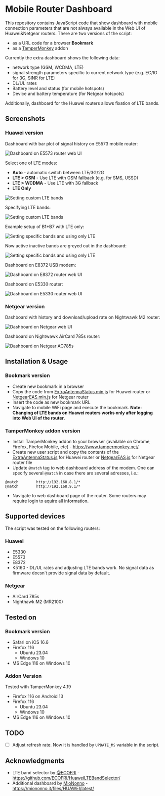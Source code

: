 # Mobile Router Dashboard

This repository contains JavaScript code that show dashboard with mobile connection parameters that are not always available in the Web UI of Huawei&Netgear routers. There are two versions of the script:
* as a URL code for a browser **Bookmark**
* as a [TamperMonkey](https://www.tampermonkey.net/) addon

Currently the extra dashboard shows the following data:
* network type (GSM, WCDMA, LTE)
* signal strength parameters specific to current network type (e.g. EC/IO for 3G, SINR for LTE)
* DL/UL rates
* Battery level and status (for mobile hotspots)
* Device and battery temperature (for Netgear hotspots)

Additionally, dashboard for the Huawei routers allows fixation of LTE bands.

## Screenshots

### Huawei version

Dashboard with bar plot of signal history on E5573 mobile router:

![Dashboard on E5573 router web UI](images/e5573.png)

Select one of LTE modes:

* **Auto** - automatic switch between LTE/3G/2G
* **LTE > GSM** - Use LTE with GSM fallback (e.g. for SMS, USSD)
* **LTE > WCDMA** - Use LTE with 3G fallback
* **LTE Only**

![Setting custom LTE bands](images/e5573_1.png)

Specifying LTE bands:

![Setting custom LTE bands](images/e5573_2.png)

Example setup of B1+B7 with LTE only:

![Setting specific bands and using only LTE](images/e5573_3.png)

Now active inactive bands are greyed out in the dashboard:

![Setting specific bands and using only LTE](images/e5573_5.png)

Dashboard on E8372 USB modem:

![Dashboard on E8372 router web UI](images/e8372.png)

Dashboard on E5330 router:

![Dashboard on E5330 router web UI](images/e5330.png)

### Netgear version

Dashboard with history and download/upload rate on Nightwawk M2 router:

![Dashboard on Netgear web UI](images/mr2100.png)

Dashboard on Nightwawk AirCard 785s router:

![Dashboard on Netgear AC785s](images/ac785s.png)

## Installation & Usage

### Bookmark version

* Create new bookmark in a browser
* Copy the code from [ExtraAntennaStatus.min.js](ExtraAntennaStatus.min.js) for Huawei router or [NetgearEAS.min.js](NetgearEAS.min.js) for Netgear router
* Insert the code as new bookmark URL
* Navigate to mobile WiFi page and execute the bookmark. **Note: Changing of LTE bands on Huawei routers works only after logging into Web UI of the router.**

### TamperMonkey addon version

* Install TamperMonkey addon to your browser (available on Chrome, Firefox, Firefox Mobile, etc) - https://www.tampermonkey.net/
* Create new user script and copy the contents of the [ExtraAntennaStatus.js](ExtraAntennaStatus.js) for Huawei router or [NetgearEAS.js](NetgearEAS.js) for Netgear router file
* Update `@match` tag to web dashboard address of the modem. One can specify several `@match` in case there are several adresses, i.e.:

```
@match        http://192.168.8.1/*
@match        http://192.168.9.1/*
```

* Navigate to web dashboard page of the router. Some routers may require login to aquire all information.

## Supported devices

The script was tested on the following routers:

### Huawei

* E5330
* E5573
* E8372
* K5160 - DL/UL rates and adjusting LTE bands work. No signal data as firmware doesn't provide signal data by default.

### Netgear

* AirCard 785s
* Nighthawk M2 (MR2100)

## Tested on

### Bookmark version

* Safari on iOS 16.6
* Firefox 116
  * Ubuntu 23.04
  * Windows 10
* MS Edge 116 on Windows 10

### Addon Version

Tested with TamperMonkey 4.19

* Firefox 116 on Android 13
* Firefox 116
  * Ubuntu 23.04
  * Windows 10
* MS Edge 116 on Windows 10

## TODO

* [ ] Adjust refresh rate. Now it is handled by `UPDATE_MS` variable in the script.

## Acknowledgments

* LTE band selector by [@ECOFRI](https://github.com/ECOFRI) - https://github.com/ECOFRI/HuaweiLTEBandSelector/
* Additional dashboard by [MioNonno](https://www.youtube.com/@miononno) - https://miononno.it/files/HUAWEI/latest/
